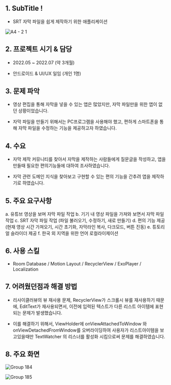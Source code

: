 ## 1. SubTitle !

- SRT 자막 파일을 쉽게 제작하기 위한 애플리케이션

![A4 - 2 1](https://github.com/JMS1208/IntervuStella/assets/90887876/1e0e8e08-c728-40ab-9a22-0288f1e9276c)

## 2. 프로젝트 시기 & 담당

- 2022.05 ~ 2022.07 (약 3개월)

- 안드로이드 & UI/UX 일임 (개인 1명)

## 3. 문제 파악

- 영상 편집을 통해 자막을 넣을 수 있는 앱은 많았지만, 자막 파일만을 위한 앱이 없던 상황이었습니다.

- 자막 파일을 만들기 위해서는 PC프로그램을 사용해야 했고, 편하게 스마트폰을 통해 자막 파일을 수정하는 기능을 제공하고자 하였습니다.

## 4. 수요

- 자막 제작 커뮤니티를 찾아서 자막을 제작하는 사람들에게 질문글을 작성하고, 앱을 만들때 필요한 편의기능들에 대하여 조사하였습니다. 

- 자막 관련 도메인 지식을 찾아보고 구현할 수 있는 편의 기능을 간추려 앱을 제작하기로 하였습니다.

## 5. 주요 요구사항

a. 유튜브 영상을 보며 자막 파일 작업
b. 기기 내 영상 파일을 가져와 보면서 자막 파일 작업
c. SRT 자막 파일 작업 (파일 불러오기, 수정하기, 새로 만들기)
d. 편의 기능 제공 (현재 영상 시간 가져오기, 시간 초기화, 자막라인 복사, 다크모드, 버튼 진동)
e. 튜토리얼 슬라이더 제공
f. 한국 외 지역을 위한 언어 로컬라이제이션

## 6. 사용 스킬

- Room Database / Motion Layout / RecyclerView / ExoPlayer / Localization

## 7. 어려웠던점과 해결 방법

- 리사이클러뷰의 뷰 재사용 문제, RecyclerView가 스크롤시 뷰를 재사용하기 때문에, EditText가 재사용되면서, 이전에 입력된 텍스트가 다른 리스트 아이템에 표현되는 문제가 발생했습니다. 

- 이를 해결하기 위해서, ViewHolder에 onViewAttachedToWindow 와 onViewDetachedFromWindow를 오버라이딩하여 사용자가 리스트아이템을 보고있을때만 TextWatcher 의 리스너를 활성화 시킴으로써 문제를 해결하였습니다.

## 8. 주요 화면

![Group 184](https://github.com/JMS1208/IntervuStella/assets/90887876/811fb9b9-c416-4caa-83ff-4fa9edd0a285)

![Group 185](https://github.com/JMS1208/IntervuStella/assets/90887876/15a13d31-2ce2-47a8-bc45-03c2487b80fa)
